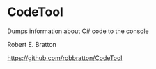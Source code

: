 # CodeTool
Dumps information about C# code to the console

Robert E. Bratton

https://github.com/robbratton/CodeTool
